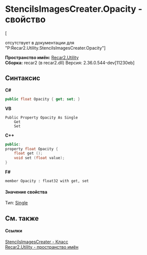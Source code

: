 # StencilsImagesCreater.Opacity - свойство
 

\[<summary> отсутствует в документации для "P:Recar2.Utility.StencilsImagesCreater.Opacity"\]

**Пространство имён:**&nbsp;<a href="d50c0792-8760-2227-d62c-fe7f043caae9">Recar2.Utility</a><br />**Сборка:**&nbsp;recar2 (в recar2.dll) Версия: 2.36.0.544-dev[11230eb]

## Синтаксис

**C#**<br />
``` C#
public float Opacity { get; set; }
```

**VB**<br />
``` VB
Public Property Opacity As Single
	Get
	Set
```

**C++**<br />
``` C++
public:
property float Opacity {
	float get ();
	void set (float value);
}
```

**F#**<br />
``` F#
member Opacity : float32 with get, set

```


#### Значение свойства
Тип:&nbsp;<a href="http://msdn2.microsoft.com/ru-ru/library/3www918f" target="_blank">Single</a>

## См. также


#### Ссылки
<a href="dc84e1de-15d1-4eab-86c0-761eac727aa6">StencilsImagesCreater - Класс</a><br /><a href="d50c0792-8760-2227-d62c-fe7f043caae9">Recar2.Utility - пространство имён</a><br />
